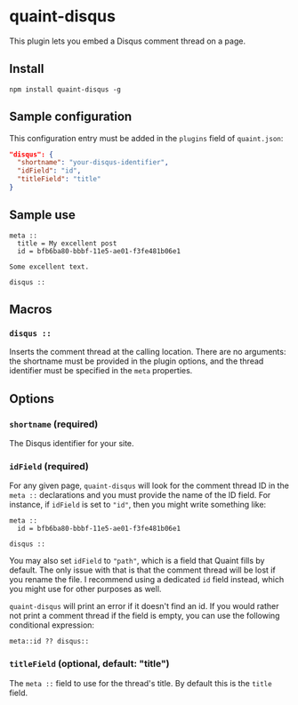 
quaint-disqus
=============

This plugin lets you embed a Disqus comment thread on a page.


## Install

    npm install quaint-disqus -g


## Sample configuration

This configuration entry must be added in the `plugins` field of
`quaint.json`:

```json
"disqus": {
  "shortname": "your-disqus-identifier",
  "idField": "id",
  "titleField": "title"
}
```

## Sample use

```quaint
meta ::
  title = My excellent post
  id = bfb6ba80-bbbf-11e5-ae01-f3fe481b06e1

Some excellent text.

disqus ::
```


## Macros

### `disqus ::`

Inserts the comment thread at the calling location. There are no
arguments: the shortname must be provided in the plugin options, and
the thread identifier must be specified in the `meta` properties.


## Options

### `shortname` (**required**)

The Disqus identifier for your site.


### `idField` (**required**)

For any given page, `quaint-disqus` will look for the comment thread
ID in the `meta ::` declarations and you must provide the name of the
ID field. For instance, if `idField` is set to `"id"`, then you might
write something like:

```quaint
meta ::
  id = bfb6ba80-bbbf-11e5-ae01-f3fe481b06e1

disqus ::
```

You may also set `idField` to `"path"`, which is a field that Quaint
fills by default. The only issue with that is that the comment thread
will be lost if you rename the file. I recommend using a dedicated
`id` field instead, which you might use for other purposes as well.

`quaint-disqus` will print an error if it doesn't find an id. If you
would rather not print a comment thread if the field is empty, you can
use the following conditional expression:

    meta::id ?? disqus::


### `titleField` (**optional**, default: "title")

The `meta ::` field to use for the thread's title. By default this is
the `title` field.

